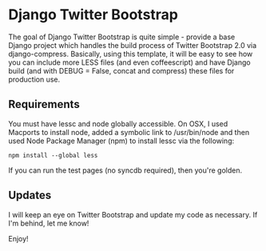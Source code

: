 Django Twitter Bootstrap
=========================
The goal of Django Twitter Bootstrap is quite simple - provide a base Django project which handles the build process of Twitter Bootstrap 2.0 via django-compress.  Basically, using this template, it will be easy to see how you can include more LESS files (and even coffeescript) and have Django build (and with DEBUG = False, concat and compress) these files for production use.

Requirements
------------
You must have lessc and node globally accessible. On OSX, I used Macports to install node, added a symbolic link to /usr/bin/node and then used Node Package Manager (npm) to install lessc via the following:
    
    npm install --global less

If you can run the test pages (no syncdb required), then you're golden.

Updates
-------
I will keep an eye on Twitter Bootstrap and update my code as necessary. If I'm behind, let me know!

Enjoy!